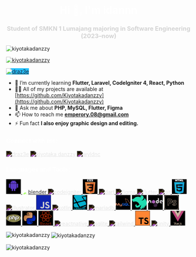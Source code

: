 <h1 align="center" style="color: #ffffff;">Hi 👋, I'm idannn</h1>
<h3 align="center" style="color: #d3d3d3;">Student of SMKN 1 Lumajang majoring in Software Engineering (2023–now)</h3>

<p align="left"> <img src="https://komarev.com/ghpvc/?username=kiyotakadanzzy&label=Profile%20views&color=0e75b6&style=flat" alt="kiyotakadanzzy" style="filter: brightness(1.2);" /> </p>

<p align="left"> <a href="https://github.com/ryo-ma/github-profile-trophy"><img src="https://github-profile-trophy.vercel.app/?username=kiyotakadanzzy" alt="kiyotakadanzzy" style="filter: brightness(1.2);" /></a> </p>

<p align="left"> <a href="https://twitter.com/draz3e" target="blank"><img src="https://img.shields.io/twitter/follow/draz3e?logo=twitter&style=for-the-badge" alt="draz3e" style="filter: brightness(1.2); background-color: #1da1f2;" /></a> </p>

- 🌱 I’m currently learning **Flutter, Laravel, CodeIgniter 4, React, Python**  
- 👨‍💻 All of my projects are available at [https://github.com/Kiyotakadanzzy](https://github.com/Kiyotakadanzzy)  
- 💬 Ask me about **PHP, MySQL, Flutter, Figma**  
- 📫 How to reach me **emperory.08@gmail.com**  
- ⚡ Fun fact **I also enjoy graphic design and editing.**

<h3 align="left" style="color: #ffffff;">Connect with me:</h3>
<p align="left">
<a href="https://twitter.com/draz3e" target="blank"><img align="center" src="https://raw.githubusercontent.com/rahuldkjain/github-profile-readme-generator/master/src/images/icons/Social/twitter.svg" alt="draz3e" height="30" width="40" style="filter: invert(1);" /></a>
<a href="https://fb.com/kiyotaka danzzy" target="blank"><img align="center" src="https://raw.githubusercontent.com/rahuldkjain/github-profile-readme-generator/master/src/images/icons/Social/facebook.svg" alt="kiyotaka danzzy" height="30" width="40" style="filter: invert(1);" /></a>
<a href="https://instagram.com/wyldnc" target="blank"><img align="center" src="https://raw.githubusercontent.com/rahuldkjain/github-profile-readme-generator/master/src/images/icons/Social/instagram.svg" alt="wyldnc" height="30" width="40" style="filter: invert(1);" /></a>
</p>

<h3 align="left" style="color: #ffffff;">Languages and Tools:</h3>
<p align="left"> 
<a href="https://developer.android.com" target="_blank" rel="noreferrer"> <img src="https://raw.githubusercontent.com/devicons/devicon/master/icons/android/android-original-wordmark.svg" alt="android" width="40" height="40" style="filter: invert(1);" /> </a> 
<a href="https://www.blender.org/" target="_blank" rel="noreferrer"> <img src="https://download.blender.org/branding/community/blender_community_badge_white.svg" alt="blender" width="40" height="40" style="filter: brightness(2);" /> </a> 
<a href="https://codeigniter.com" target="_blank" rel="noreferrer"> <img src="https://cdn.worldvectorlogo.com/logos/codeigniter.svg" alt="codeigniter" width="40" height="40" style="filter: invert(1);" /> </a> 
<a href="https://www.w3schools.com/css/" target="_blank" rel="noreferrer"> <img src="https://raw.githubusercontent.com/devicons/devicon/master/icons/css3/css3-original-wordmark.svg" alt="css3" width="40" height="40" style="filter: invert(1);" /> </a> 
<a href="https://dart.dev" target="_blank" rel="noreferrer"> <img src="https://www.vectorlogo.zone/logos/dartlang/dartlang-icon.svg" alt="dart" width="40" height="40" style="filter: invert(1);" /> </a> 
<a href="https://www.figma.com/" target="_blank" rel="noreferrer"> <img src="https://www.vectorlogo.zone/logos/figma/figma-icon.svg" alt="figma" width="40" height="40" style="filter: invert(1);" /> </a> 
<a href="https://flutter.dev" target="_blank" rel="noreferrer"> <img src="https://www.vectorlogo.zone/logos/flutterio/flutterio-icon.svg" alt="flutter" width="40" height="40" style="filter: invert(1);" /> </a> 
<a href="https://git-scm.com/" target="_blank" rel="noreferrer"> <img src="https://www.vectorlogo.zone/logos/git-scm/git-scm-icon.svg" alt="git" width="40" height="40" style="filter: invert(1);" /> </a> 
<a href="https://www.w3.org/html/" target="_blank" rel="noreferrer"> <img src="https://raw.githubusercontent.com/devicons/devicon/master/icons/html5/html5-original-wordmark.svg" alt="html5" width="40" height="40" style="filter: invert(1);" /> </a> 
<a href="https://www.adobe.com/in/products/illustrator.html" target="_blank" rel="noreferrer"> <img src="https://www.vectorlogo.zone/logos/adobe_illustrator/adobe_illustrator-icon.svg" alt="illustrator" width="40" height="40" style="filter: invert(1);" /> </a> 
<a href="https://developer.mozilla.org/en-US/docs/Web/JavaScript" target="_blank" rel="noreferrer"> <img src="https://raw.githubusercontent.com/devicons/devicon/master/icons/javascript/javascript-original.svg" alt="javascript" width="40" height="40" style="filter: invert(1);" /> </a> 
<a href="https://kotlinlang.org" target="_blank" rel="noreferrer"> <img src="https://www.vectorlogo.zone/logos/kotlinlang/kotlinlang-icon.svg" alt="kotlin" width="40" height="40" style="filter: invert(1);" /> </a> 
<a href="https://laravel.com/" target="_blank" rel="noreferrer"> <img src="https://raw.githubusercontent.com/devicons/devicon/master/icons/laravel/laravel-plain-wordmark.svg" alt="laravel" width="40" height="40" style="filter: invert(1);" /> </a> 
<a href="https://mariadb.org/" target="_blank" rel="noreferrer"> <img src="https://www.vectorlogo.zone/logos/mariadb/mariadb-icon.svg" alt="mariadb" width="40" height="40" style="filter: invert(1);" /> </a> 
<a href="https://www.mysql.com/" target="_blank" rel="noreferrer"> <img src="https://raw.githubusercontent.com/devicons/devicon/master/icons/mysql/mysql-original-wordmark.svg" alt="mysql" width="40" height="40" style="filter: invert(1);" /> </a> 
<a href="https://nestjs.com/" target="_blank" rel="noreferrer"> <img src="https://raw.githubusercontent.com/devicons/devicon/master/icons/nestjs/nestjs-plain.svg" alt="nestjs" width="40" height="40" style="filter: invert(1);" /> </a> 
<a href="https://nodejs.org" target="_blank" rel="noreferrer"> <img src="https://raw.githubusercontent.com/devicons/devicon/master/icons/nodejs/nodejs-original-wordmark.svg" alt="nodejs" width="40" height="40" style="filter: invert(1);" /> </a> 
<a href="https://www.photoshop.com/en" target="_blank" rel="noreferrer"> <img src="https://raw.githubusercontent.com/devicons/devicon/master/icons/photoshop/photoshop-line.svg" alt="photoshop" width="40" height="40" style="filter: invert(1);" /> </a> 
<a href="https://www.php.net" target="_blank" rel="noreferrer"> <img src="https://raw.githubusercontent.com/devicons/devicon/master/icons/php/php-original.svg" alt="php" width="40" height="40" style="filter: invert(1);" /> </a> 
<a href="https://www.python.org" target="_blank" rel="noreferrer"> <img src="https://raw.githubusercontent.com/devicons/devicon/master/icons/python/python-original.svg" alt="python" width="40" height="40" style="filter: invert(1);" /> </a> 
<a href="https://reactjs.org/" target="_blank" rel="noreferrer"> <img src="https://raw.githubusercontent.com/devicons/devicon/master/icons/react/react-original-wordmark.svg" alt="react" width="40" height="40" style="filter: invert(1);" /> </a> 
<a href="https://reactnative.dev/" target="_blank" rel="noreferrer"> <img src="https://reactnative.dev/img/header_logo.svg" alt="reactnative" width="40" height="40" style="filter: invert(1);" /> </a> 
<a href="https://www.sqlite.org/" target="_blank" rel="noreferrer"> <img src="https://www.vectorlogo.zone/logos/sqlite/sqlite-icon.svg" alt="sqlite" width="40" height="40" style="filter: invert(1);" /> </a> 
<a href="https://tailwindcss.com/" target="_blank" rel="noreferrer"> <img src="https://www.vectorlogo.zone/logos/tailwindcss/tailwindcss-icon.svg" alt="tailwind" width="40" height="40" style="filter: invert(1);" /> </a> 
<a href="https://www.typescriptlang.org/" target="_blank" rel="noreferrer"> <img src="https://raw.githubusercontent.com/devicons/devicon/master/icons/typescript/typescript-original.svg" alt="typescript" width="40" height="40" style="filter: invert(1);" /> </a> 
<a href="https://unity.com/" target="_blank" rel="noreferrer"> <img src="https://www.vectorlogo.zone/logos/unity3d/unity3d-icon.svg" alt="unity" width="40" height="40" style="filter: invert(1);" /> </a> 
<a href="https://vuejs.org/" target="_blank" rel="noreferrer"> <img src="https://raw.githubusercontent.com/devicons/devicon/master/icons/vuejs/vuejs-original-wordmark.svg" alt="vuejs" width="40" height="40" style="filter: invert(1);" /> </a> 
</p>

<p><img align="left" src="https://github-readme-stats.vercel.app/api/top-langs?username=kiyotakadanzzy&show_icons=true&locale=en&layout=compact&bg_color=1e1e1e&text_color=ffffff&title_color=ffffff" alt="kiyotakadanzzy" /></p>

<p> <img align="center" src="https://github-readme-stats.vercel.app/api?username=kiyotakadanzzy&show_icons=true&locale=en&bg_color=1e1e1e&text_color=ffffff&title_color=ffffff" alt="kiyotakadanzzy" /></p>

<p><img align="center" src="https://github-readme-streak-stats.herokuapp.com/?user=kiyotakadanzzy&bg_color=1e1e1e&text_color=ffffff&title_color=ffffff" alt="kiyotakadanzzy" /></p>
